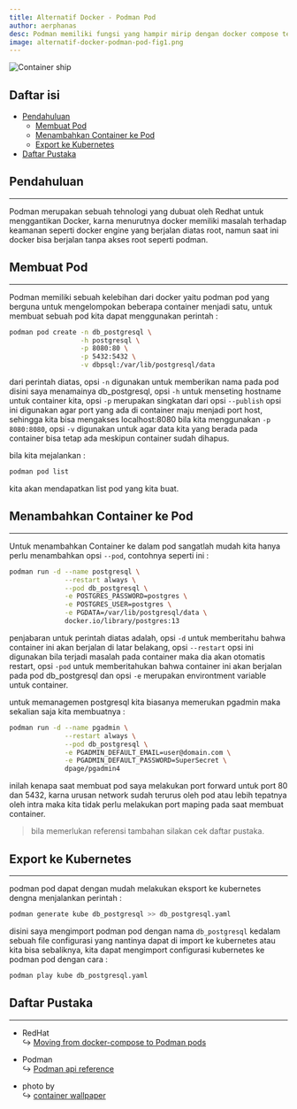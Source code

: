 ```yaml
---
title: Alternatif Docker - Podman Pod
author: aerphanas
desc: Podman memiliki fungsi yang hampir mirip dengan docker compose tetapi lebih baik menurut saya, kita juga bisa import konfigurasi dari kubernetes dan sebaliknya.
image: alternatif-docker-podman-pod-fig1.png
---
```


![Container ship](/images/alternatif-docker-podman-pod-fig1.png "Container ship")

## Daftar isi

- [Pendahuluan](#pendahuluan)
  - [Membuat Pod](#membuat-pod)
  - [Menambahkan Container ke Pod](#menambahkan-container-ke-pod)
  - [Export ke Kubernetes](#export-ke-kubernetes)
- [Daftar Pustaka](#daftar-pustaka)

## Pendahuluan

---

Podman merupakan sebuah tehnologi yang dubuat oleh Redhat untuk menggantikan Docker, karna menurutnya docker memiliki masalah terhadap keamanan seperti docker engine yang berjalan diatas root, namun saat ini docker bisa berjalan tanpa akses root seperti podman.

## Membuat Pod

---

Podman memiliki sebuah kelebihan dari docker yaitu podman pod yang berguna untuk mengelompokan beberapa container menjadi satu, untuk membuat sebuah pod kita dapat menggunakan perintah :

```sh
podman pod create -n db_postgresql \
                  -h postgresql \
                  -p 8080:80 \
                  -p 5432:5432 \
                  -v dbpsql:/var/lib/postgresql/data
```

dari perintah diatas, opsi ```-n``` digunakan untuk memberikan nama pada pod disini saya menamainya db_postgresql, opsi ```-h``` untuk menseting hostname untuk container kita, opsi ```-p``` merupakan singkatan dari opsi ```--publish``` opsi ini digunakan agar port yang ada di container maju menjadi port host, sehingga kita bisa mengakses localhost:8080  bila kita menggunakan ```-p 8080:8080```, opsi ```-v``` digunakan untuk agar data kita yang berada pada container bisa tetap ada meskipun container sudah dihapus.

bila kita mejalankan :

```sh
podman pod list
```

kita akan mendapatkan list pod yang kita buat.

## Menambahkan Container ke Pod

---

Untuk menambahkan Container ke dalam pod sangatlah mudah kita hanya perlu menambahkan opsi ```--pod```, contohnya seperti ini :

```sh
podman run -d --name postgresql \
              --restart always \
              --pod db_postgresql \
              -e POSTGRES_PASSWORD=postgres \
              -e POSTGRES_USER=postgres \
              -e PGDATA=/var/lib/postgresql/data \
              docker.io/library/postgres:13
```

penjabaran untuk perintah diatas adalah, opsi ```-d``` untuk memberitahu bahwa container ini akan berjalan di latar belakang, opsi ```--restart``` opsi ini digunakan bila terjadi masalah pada container maka dia akan otomatis restart, opsi ```-pod``` untuk memberitahukan bahwa container ini akan berjalan pada pod db_postgresql dan opsi ```-e``` merupakan environtment variable untuk container.

untuk memanagemen postgresql kita biasanya memerukan pgadmin maka sekalian saja kita membuatnya :

```sh
podman run -d --name pgadmin \
              --restart always \
              --pod db_postgresql \
              -e PGADMIN_DEFAULT_EMAIL=user@domain.com \
              -e PGADMIN_DEFAULT_PASSWORD=SuperSecret \
              dpage/pgadmin4
```

inilah kenapa saat membuat pod saya melakukan port forward untuk port 80 dan 5432, karna urusan network sudah terurus oleh pod atau lebih tepatnya oleh intra maka kita tidak perlu melakukan port maping pada saat membuat container.

>bila memerlukan referensi tambahan silakan cek daftar pustaka.

## Export ke Kubernetes

---

podman pod dapat dengan mudah melakukan eksport ke kubernetes dengna menjalankan perintah :

```sh
podman generate kube db_postgresql >> db_postgresql.yaml
```

disini saya mengimport podman pod dengan nama ```db_postgresql``` kedalam sebuah file configurasi yang nantinya dapat di import ke kubernetes atau kita bisa sebaliknya, kita dapat mengimport configurasi kubernetes ke podman pod dengan cara :

```sh
podman play kube db_postgresql.yaml
```

## Daftar Pustaka

---

- RedHat  
↪ [Moving from docker-compose to Podman pods](https://www.redhat.com/sysadmin/compose-podman-pods)  

- Podman  
↪ [Podman api reference](https://docs.podman.io/en/latest/_static/api.html)  

- photo by  
↪ [container wallpaper](https://wallpapercave.com/container-wallpapers)  
